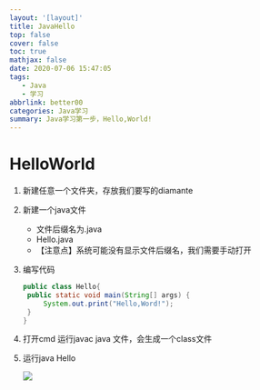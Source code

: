 ```yaml
---
layout: '[layout]'
title: JavaHello
top: false
cover: false
toc: true
mathjax: false
date: 2020-07-06 15:47:05
tags: 
   - Java
   - 学习
abbrlink: better00
categories: Java学习
summary: Java学习第一步，Hello,World!
---
```

# HelloWorld

1. 新建任意一个文件夹，存放我们要写的diamante

2. 新建一个java文件

   - 文件后缀名为.java
   - Hello.java
   - 【注意点】系统可能没有显示文件后缀名，我们需要手动打开

3. 编写代码

   ```java
   public class Hello{
   	public static void main(String[] args) {
   		System.out.print("Hello,Word!");
   	}
   } 
   ```

4. 打开cmd 运行javac java 文件，会生成一个class文件

5. 运行java Hello 

   ![](https://cdn.jsdelivr.net/gh/PoorBE/images_b/img/image-20200706151831755.png)


